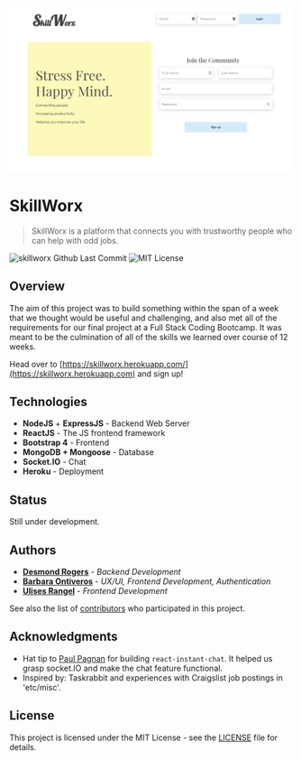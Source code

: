 [![SkillWorx Homepage](./public/images/skillworx.herokuapp.com_.png)](./public/images/skillworx.herokuapp.com_.png)

# SkillWorx
> SkillWorx is a platform that connects you with trustworthy people who can help with odd jobs.

![skillworx Github Last Commit](https://img.shields.io/github/last-commit/dezrogers/skillworx?style=flat-square)
![MIT License](https://img.shields.io/github/license/dezrogers/skillworx?style=flat-square)

## Overview
The aim of this project was to build something within the span of a week that we thought would be useful and challenging, and also met all of the requirements for our final project at a Full Stack Coding Bootcamp. It was meant to be the culmination of all of the skills we learned over course of 12 weeks.

Head over to [https://skillworx.herokuapp.com/](https://skillworx.herokuapp.com) and sign up!

## Technologies
* **NodeJS** + **ExpressJS** - Backend Web Server
* **ReactJS** - The JS frontend framework
* **Bootstrap 4** - Frontend
* **MongoDB + Mongoose** - Database
* **Socket.IO** - Chat
* **Heroku** - Deployment

## Status

Still under development.

## Authors

* **[Desmond Rogers](https://github.com/dezrogers)** - *Backend Development*
* **[Barbara Ontiveros](https://github.com/Barbi105)** - *UX/UI, Frontend Development, Authentication*
* **[Ulises Rangel](https://github.com/urangel)** - *Frontend Development*

See also the list of [contributors](https://github.com/dezrogers/skillworx/graphs/contributors) who participated in this project.

## Acknowledgments

* Hat tip to [Paul Pagnan](https://github.com/paul-pagnan) for building `react-instant-chat`. It helped us grasp socket.IO and make the chat feature functional.
* Inspired by: Taskrabbit and experiences with Craigslist job postings in 'etc/misc'.

## License

This project is licensed under the MIT License - see the [LICENSE](LICENSE) file for details.